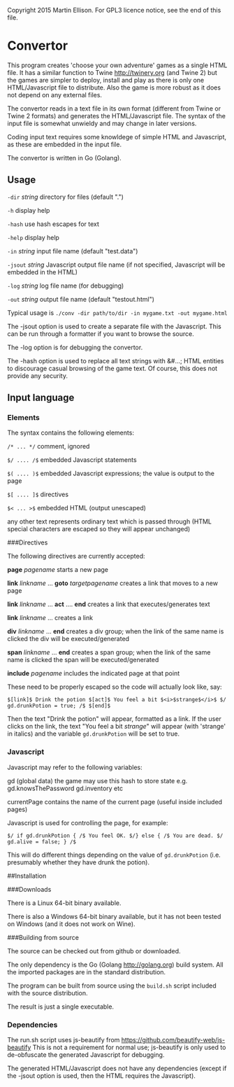 Copyright 2015 Martin Ellison. For GPL3 licence notice, see the end of this file.

# Convertor

This program creates 'choose your own adventure' games as a single HTML file. It has a similar function to Twine http://twinery.org (and Twine 2) but the games are simpler to deploy, install and play as there is only one HTML/Javascript file to distribute. Also the game is more robust as it does not depend on any external files.

The convertor reads in a text file in its own format (different from Twine or Twine 2 formats) and generates the HTML/Javascript file. The syntax of the input file is somewhat unwieldy and may change in later versions.

Coding input text requires some knowldege of simple HTML and Javascript, as these are embedded in the input file.

The convertor is written in Go (Golang).

## Usage

  `-dir` *string*
    	directory for files (default ".")
		
  `-h` display help

  `-hash`
    	use hash escapes for text
		
  `-help`
    	display help
		
  `-in` *string*
    	input file name (default "test.data")
		
  `-jsout` *string*
    	Javascript output file name (if not specified, Javascript will be embedded in the HTML)
		
  `-log` *string*
    	log file name (for debugging)
		
  `-out` *string*
    	output file name (default "testout.html")

Typical usage is `./conv -dir path/to/dir -in mygame.txt -out mygame.html`

The -jsout option is used to create a separate file with the Javascript. This can be run through a formatter if you want to browse the source.

The -log option is for debugging the convertor.


The -hash option is used to replace all text strings with &#...; HTML entities to discourage casual browsing of the game text. Of course, this does not provide any security.

## Input language

### Elements

The syntax contains the following elements:

`/* ... */` comment, ignored

`$/ .... /$` embedded Javascript statements

`$( .... )$` embedded Javascript expressions; the value is output to the page

`$[ .... ]$` directives

`$< ... >$` embedded HTML (output unescaped)

any other text represents ordinary text which is passed through (HTML special characters are escaped so they will appear unchanged)

###Directives

The following directives are currently accepted:

**page** *pagename*   starts a new page

**link** *linkname* ... **goto** *targetpagename*    creates a link that moves to a new page

**link** *linkname* ... **act** .... **end**     creates a link that executes/generates text

**link** *linkname* ...    creates a link

**div** *linkname* ... **end**    creates a div group; when the link of the same name is clicked the div will be executed/generated

**span** *linkname* ... **end**    creates a span group; when the link of the same name is clicked the span will be executed/generated

**include** *pagename*   includes the indicated page at that point

These need to be properly escaped so the code will actually look like, say:

	$[link]$ Drink the potion $[act]$ You feel a bit $<i>$strange$</i>$ $/ gd.drunkPotion = true; /$ $[end]$
	
Then the text "Drink the potion" will appear, formatted as a link. If the user clicks on the link, the text "You feel a bit *strange*" will appear (with 'strange' in italics) and the variable `gd.drunkPotion` will be set to true.

### Javascript

Javascript may refer to the following variables:

gd (global data)   the game may use this hash to store state e.g. gd.knowsThePassword gd.inventory etc

currentPage  contains the name of the current page (useful inside included pages)

Javascript is used for controlling the page, for example:

	$/ if gd.drunkPotion { /$ You feel OK. $/} else { /$ You are dead. $/ gd.alive = false; } /$
	
This will do different things depending on the value of `gd.drunkPotion` (i.e. presumably whether they have drunk the potion).

##Installation

###Downloads

There is a Linux 64-bit binary available.

There is also a Windows 64-bit binary available, but it has not been tested on Windows (and it does not work on Wine).

###Building from source

The source can be checked out from github or downloaded.

The only dependency is the Go (Golang http://golang.org) build system. All the imported packages are in the standard distribution.

The program can be built from source using the `build.sh` script included with the source distribution.

The result is just a single executable.

### Dependencies

The run.sh script uses js-beautify from https://github.com/beautify-web/js-beautify This is not a requirement for normal use; js-beautify is only used to de-obfuscate the generated Javascript for debugging.

The generated HTML/Javascript does not have any dependencies (except if the -jsout option is used, then the HTML requires the Javascript).
